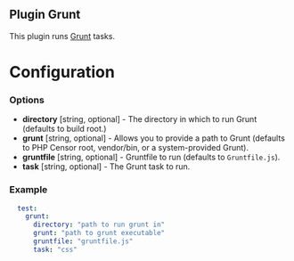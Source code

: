 Plugin Grunt
------------

This plugin runs [Grunt](http://gruntjs.com/) tasks.

Configuration
=============

### Options

- **directory** [string, optional] - The directory in which to run Grunt (defaults to build root.)
- **grunt** [string, optional] -  Allows you to provide a path to Grunt (defaults to PHP Censor root, vendor/bin, or a system-provided Grunt).
- **gruntfile** [string, optional] - Gruntfile to run (defaults to `Gruntfile.js`).
- **task** [string, optional] - The Grunt task to run.

### Example

```yml
  test:
    grunt:
      directory: "path to run grunt in"
      grunt: "path to grunt executable"
      gruntfile: "gruntfile.js"
      task: "css"
```
